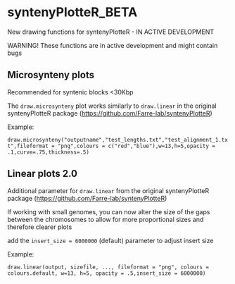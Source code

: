 # syntenyPlotteR_BETA
New drawing functions for syntenyPlotteR - IN ACTIVE DEVELOPMENT

WARNING! These functions are in active development and might contain bugs

## Microsynteny plots

Recommended for syntenic blocks <30Kbp 

The `draw.microsynteny` plot works similarly to `draw.linear` in the original syntenyPlotteR package (https://github.com/Farre-lab/syntenyPlotteR)

Example:

`draw.microsynteny("outputname","test_lengths.txt","test_alignment_1.txt",fileformat = "png",colours = c("red","blue"),w=13,h=5,opacity = .1,curve=.75,thickness=.5)`

## Linear plots 2.0

Additional parameter for `draw.linear` from the original syntenyPlotteR package (https://github.com/Farre-lab/syntenyPlotteR)

If working with small genomes, you can now alter the size of the gaps between the chromosomes to allow for more proportional sizes and therefore clearer plots

add the `insert_size = 6000000` (default) parameter to adjust insert size

Example: 

`draw.linear(output, sizefile, ..., fileformat = "png", colours = colours.default, w=13, h=5, opacity = .5,insert_size = 6000000)`

